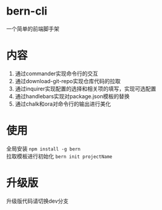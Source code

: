 # bern-cli
一个简单的前端脚手架

# 内容
1. 通过commander实现命令行的交互
2. 通过download-git-repo实现仓库代码的拉取
3. 通过inquirer实现配置的选择和相关项的填写，实现可选配置
4. 通过handlebars实现对package.json模板的替换
5. 通过chalk和ora对命令行的输出进行美化


# 使用
全局安装
`npm install -g bern`  
拉取模板进行初始化
`bern init projectName` 

# 升级版
升级版代码请切换dev分支
